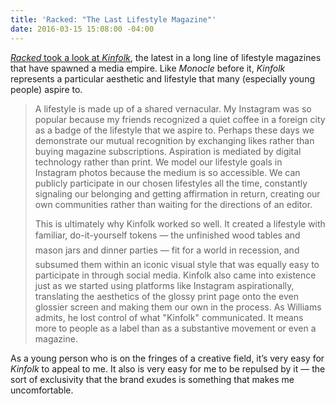 ```yaml
---
title: 'Racked: "The Last Lifestyle Magazine"'
date: 2016-03-15 15:08:00 -04:00
---
```


[_Racked_ took a look at _Kinfolk_](http://www.racked.com/2016/3/14/11173148/kinfolk-lifestyle-magazines), the latest in a long line of lifestyle magazines that have spawned a media empire. Like _Monocle_ before it, _Kinfolk_ represents a particular aesthetic and lifestyle that many (especially young people) aspire to.

> A lifestyle is made up of a shared vernacular. My Instagram was so popular because my friends recognized a quiet coffee in a foreign city as a badge of the lifestyle that we aspire to. Perhaps these days we demonstrate our mutual recognition by exchanging likes rather than buying magazine subscriptions. Aspiration is mediated by digital technology rather than print. We model our lifestyle goals in Instagram photos because the medium is so accessible. We can publicly participate in our chosen lifestyles all the time, constantly signaling our belonging and getting affirmation in return, creating our own communities rather than waiting for the directions of an editor.
>
> This is ultimately why Kinfolk worked so well. It created a lifestyle with familiar, do-it-yourself tokens — the unfinished wood tables and mason jars and dinner parties — fit for a world in recession, and subsumed them within an iconic visual style that was equally easy to participate in through social media. Kinfolk also came into existence just as we started using platforms like Instagram aspirationally, translating the aesthetics of the glossy print page onto the even glossier screen and making them our own in the process. As Williams admits, he lost control of what "Kinfolk" communicated. It means more to people as a label than as a substantive movement or even a magazine.

As a young person who is on the fringes of a creative field, it’s very easy for _Kinfolk_ to appeal to me. It also is very easy for me to be repulsed by it — the sort of exclusivity that the brand exudes is something that makes me uncomfortable.